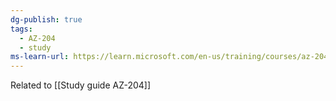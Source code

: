 ```yaml
---
dg-publish: true
tags:
  - AZ-204
  - study
ms-learn-url: https://learn.microsoft.com/en-us/training/courses/az-204t00
---
```

Related to [[Study guide AZ-204]]



